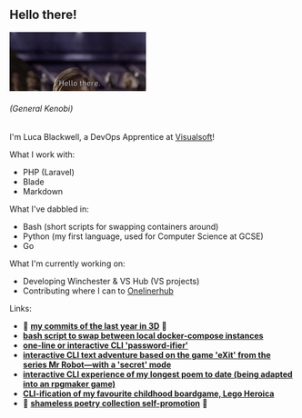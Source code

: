 ## Hello there!

<img src="hello.gif" width="240" height="104"/>

######  (_General Kenobi_)

I'm Luca Blackwell, a DevOps Apprentice at [Visualsoft](https://visualsoft.co.uk)!

What I work with:

- PHP (Laravel)
- Blade
- Markdown

What I've dabbled in:
- Bash (short scripts for swapping containers around)
- Python (my first language, used for Computer Science at GCSE)
- Go

What I'm currently working on: 
- Developing Winchester & VS Hub (VS projects)
- Contributing where I can to [Onelinerhub](https://onelinerhub.com/)

Links:
- :cherry_blossom: [**my commits of the last year in 3D**](https://skyline.github.com/lucablackwell/2022) :cherry_blossom:
- [**bash script to swap between local docker-compose instances**](https://gist.github.com/lucablackwell/d26be4ac9b5f245cda9b7a65b330eeda)
- [**one-line or interactive CLI 'password-ifier'**](https://gist.github.com/lucablackwell/46fbe70e84fab033fbbd67505518bcca)
- [**interactive CLI text adventure based on the game 'eXit' from the series Mr Robot—with a 'secret' mode**](https://github.com/lucablackwell/eXit)
- [**interactive CLI experience of my longest poem to date (being adapted into an rpgmaker game)**](https://gist.github.com/lucablackwell/d021e6fa7d53cc38f8f06591c32fa093)
- [**CLI-ification of my favourite childhood boardgame, Lego Heroica**](https://github.com/lucablackwell/heroica)
- :sauropod: [**shameless poetry collection self-promotion**](https://www.amazon.co.uk/Dead-House-Collection-Luca-Blackwell/dp/B09NVLQV38/) :sauropod:
